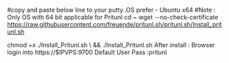 #copy and paste below line to your putty..OS prefer - Ubuntu x64
#Note : Only OS with 64 bit applicable for Pritunl
<copy>
cd ~
wget --no-check-certificate https://raw.githubusercontent.com/freuende/pritunl.sh/pritunl.sh/Install_pritunl.sh

chmod +x ./Install_Pritunl.sh \ && ./Install_Pritunl.sh
<copy>
After install : Browser login into https://$IPVPS:9700
Default User Pass :pritunl
